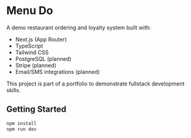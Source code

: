 # Menu Do

A demo restaurant ordering and loyalty system built with:

- Next.js (App Router)
- TypeScript
- Tailwind CSS
- PostgreSQL (planned)
- Stripe (planned)
- Email/SMS integrations (planned)

This project is part of a portfolio to demonstrate fullstack development skills.

## Getting Started

```bash
npm install
npm run dev
```
